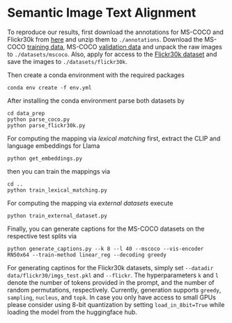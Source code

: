 # Semantic Image Text Alignment

To reproduce our results, first download the annotations for MS-COCO and Flickr30k from [here](https://cs.stanford.edu/people/karpathy/deepimagesent/) and unzip them to ```./annotations```.
Download the MS-COCO [training data](http://images.cocodataset.org/zips/train2014.zip), MS-COCO [validation data](http://images.cocodataset.org/zips/val2014.zip) and unpack the raw images to ```./datasets/mscoco```.
Also, apply for access to the [Flickr30k dataset](https://shannon.cs.illinois.edu/DenotationGraph/) and save the images to ```./datasets/flickr30k```.

Then create a conda environment with the required packages 

    conda env create -f env.yml

After installing the conda environment parse both datasets by

    cd data_prep
    python parse_coco.py
    python parse_flickr30k.py

For computing the mapping via *lexical matching* first, extract the CLIP and language embeddings for Llama 

    python get_embeddings.py

then you can train the mappings via

    cd ..
    python train_lexical_matching.py
    
For computing the mapping via *external datasets* execute

    python train_external_dataset.py
    
Finally, you can generate captions for the MS-COCO datasets on the respective test splits via

    python generate_captions.py --k 8 --l 40 --mscoco --vis-encoder RN50x64 --train-method linear_reg --decoding greedy    

For generating captinos for the Flickr30k datasets, simply set ```--datadir data/flickr30/imgs_test.pkl``` and ```--flickr```.
The hyperparameters ```k``` and ```l``` denote the number of tokens provided in the prompt, and the number of random permutations, respectively.
Currently, generation supports ```greedy```, ```sampling```, ```nucleus```, and ```topk```.
In case you only have access to small GPUs please consider using 8-bit quantization by setting ```load_in_8bit=True``` while loading the model from the huggingface hub.
